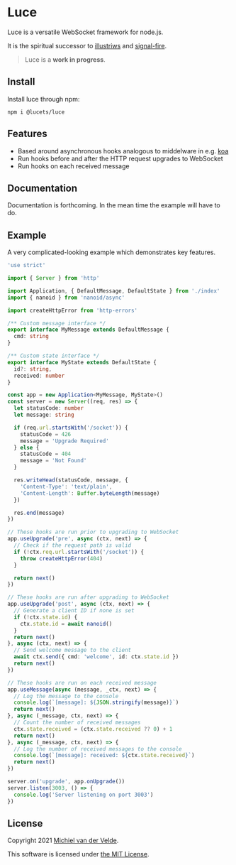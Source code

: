 # Luce

Luce is a versatile WebSocket framework for node.js.

It is the spiritual successor to [illustriws](https://github.com/MichielvdVelde/illustriws)
and [signal-fire](https://github.com/MichielvdVelde/signal-fire).

> Luce is a **work in progress**.

## Install

Install luce through npm:

```
npm i @lucets/luce
```

## Features

* Based around asynchronous hooks analogous to middelware in e.g.
[koa](https://github.com/koajs/koa)
* Run hooks before and after the HTTP request upgrades to WebSocket
* Run hooks on each received message

## Documentation

Documentation is forthcoming.
In the mean time the example will have to do.

## Example

A very complicated-looking example which demonstrates
key features.

```ts
'use strict'

import { Server } from 'http'

import Application, { DefaultMessage, DefaultState } from './index'
import { nanoid } from 'nanoid/async'

import createHttpError from 'http-errors'

/** Custom message interface */
export interface MyMessage extends DefaultMessage {
  cmd: string
}

/** Custom state interface */
export interface MyState extends DefaultState {
  id?: string,
  received: number
}

const app = new Application<MyMessage, MyState>()
const server = new Server((req, res) => {
  let statusCode: number
  let message: string

  if (req.url.startsWith('/socket')) {
    statusCode = 426
    message = 'Upgrade Required'
  } else {
    statusCode = 404
    message = 'Not Found'
  }

  res.writeHead(statusCode, message, {
    'Content-Type': 'text/plain',
    'Content-Length': Buffer.byteLength(message)
  })

  res.end(message)
})

// These hooks are run prior to upgrading to WebSocket
app.useUpgrade('pre', async (ctx, next) => {
  // Check if the request path is valid
  if (!ctx.req.url.startsWith('/socket')) {
    throw createHttpError(404)
  }

  return next()
})

// These hooks are run after upgrading to WebSocket
app.useUpgrade('post', async (ctx, next) => {
  // Generate a client ID if none is set
  if (!ctx.state.id) {
    ctx.state.id = await nanoid()
  }
  return next()
}, async (ctx, next) => {
  // Send welcome message to the client
  await ctx.send({ cmd: 'welcome', id: ctx.state.id })
  return next()
})

// These hooks are run on each received message
app.useMessage(async (message, _ctx, next) => {
  // Log the message to the console
  console.log(`[message]: ${JSON.stringify(message)}`)
  return next()
}, async (_message, ctx, next) => {
  // Count the number of received messages
  ctx.state.received = (ctx.state.received ?? 0) + 1
  return next()
}, async (_message, ctx, next) => {
  // Log the number of received messages to the console
  console.log(`[message]: received: ${ctx.state.received}`)
  return next()
})

server.on('upgrade', app.onUpgrade())
server.listen(3003, () => {
  console.log('Server listening on port 3003')
})
```

## License

Copyright 2021 [Michiel van der Velde](https://michielvdvelde.nl).

This software is licensed under [the MIT License](LICENSE).
